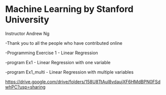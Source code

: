 # Machine Learning by Stanford University
Instructor Andrew Ng

-Thank you to all the people who have contributed online

-Programming Exercise 1 - Linear Regression

-program Ex1 - Linear Regression with one variable

-program Ex1_multi - Linear Regression with multiple variables

https://drive.google.com/drive/folders/158U8TtAul8vdaujXF6HMdBPN0FSdwhPC?usp=sharing


